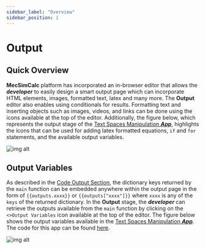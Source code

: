 ```yaml
---
sidebar_label: "Overview"
sidebar_position: 1
---
```


# Output

## Quick Overview

**MecSimCalc** platform has incorporated an in-browser editor that allows the _**developer**_ to easily design a smart output page which can incorporate HTML elements, images, formatted text, latex and many more. The **Output** editor also enables using conditionals for results. Formatting text and inserting objects such as images, videos, and links can be done using the icons available at the top of the editor. Additionally, the figure below, which represents the output stage of the [Text Spaces Manipulation _**App**_](https://mecsimcalc.com/app/6383921/text_spaces_manipulation_function), highlights the icons that can be used for adding latex formatted equations, `if` and `for` statements, and the available output variables.

<div style={{textAlign: 'center'}}>

![img alt](/docs/getting-started/outputeditor.png)

</div>

## Output Variables

As described in the [Code Output Section](../code/code-output#overview), the dictionary keys returned by the `main` function can be embedded anywhere within the output page in the form of `{{outputs.xxxx}}` or `{{outputs["xxxx"]}}` where `xxxx` is any of the `keys` of the returned dictionary. In the **Output** stage, the _**developer**_ can retrieve the outputs available from the `main` function by clicking on the `<>Output Variables` icon available at the top of the editor. The figure below shows the output variables available in the [Text Spaces Manipulation _**App**_](https://mecsimcalc.com/app/6383921/text_spaces_manipulation_function). The code for this app can be found [here](../code/tools#debugging).

<div style={{textAlign: 'center'}}>

![img alt](/docs/getting-started/outputvariables2.png)

</div>
